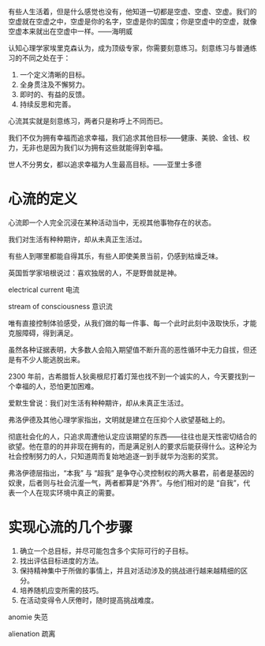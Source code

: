 有些人生活着，但是什么感觉也没有，他知道一切都是空虚、空虚、空虚。我们的空虚就在空虚之中，空虚是你的名字，空虚是你的国度；你是空虚中的空虚，就像空虚本来就出在空虚中一样。——海明威

认知心理学家埃里克森认为，成为顶级专家，你需要刻意练习。刻意练习与普通练习的不同之处在于：

1. 一个定义清晰的目标。
2. 全身贯注及不懈努力。
3. 即时的、有益的反馈。
4. 持续反思和完善。

心流其实就是刻意练习，两者只是称呼上不同而已。

我们不仅为拥有幸福而追求幸福，我们追求其他目标——健康、美貌、金钱、权力，无非也是因为我们以为拥有这些就能得到幸福。

世人不分男女，都以追求幸福为人生最高目标。——亚里士多德



# 心流的定义

心流即一个人完全沉浸在某种活动当中，无视其他事物存在的状态。

我们对生活有种种期许，却从未真正生活过。

有些人到哪里都能自得其乐，有些人即使美景当前，仍感到枯燥乏味。

英国哲学家培根说过：喜欢独居的人，不是野兽就是神。

electrical current 电流

stream of consciousness 意识流

唯有直接控制体验感受，从我们做的每一件事、每一个此时此刻中汲取快乐，才能克服障碍，得到满足。

虽然各种证据表明，大多数人会陷入期望值不断升高的恶性循环中无力自拔，但还是有不少人能逃脱出来。

2300 年前，古希腊哲人狄奥根尼打着灯笼也找不到一个诚实的人，今天要找到一个幸福的人，恐怕更加困难。

爱默生曾说：我们对生活有种种期许，却从未真正生活过。

弗洛伊德及其他心理学家指出，文明就是建立在压抑个人欲望基础上的。

彻底社会化的人，只追求周遭他认定应该期望的东西——往往也是天性密切结合的欲望。他在意的的并非现在拥有的，而是满足别人的要求后能获得什么。这种沦为社会控制努力的人，只知道周而复始地追逐一到手就华为泡影的奖赏。

弗洛伊德层指出，“本我” 与 “超我” 是争夺心灵控制权的两大暴君，前者是基因的奴隶，后者则与社会沆瀣一气，两者都算是“外界”。与他们相对的是 “自我”，代表一个人在现实环境中真正的需要。

# 实现心流的几个步骤

1. 确立一个总目标，并尽可能包含多个实际可行的子目标。
2. 找出评估目标进度的方法。
3. 保持精神集中于所做的事情上，并且对活动涉及的挑战进行越来越精细的区分。
4. 培养随机应变所需的技巧。
5. 在活动变得令人厌倦时，随时提高挑战难度。

anomie 失范

alienation 疏离

